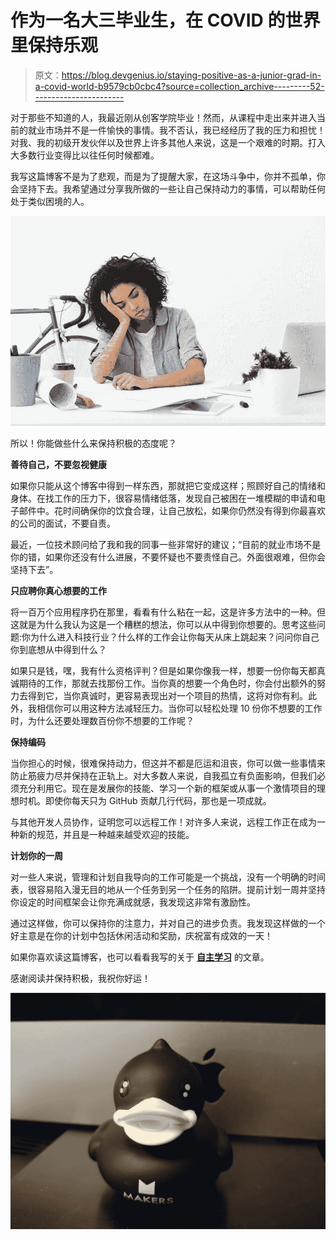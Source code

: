 # 作为一名大三毕业生，在 COVID 的世界里保持乐观

> 原文：<https://blog.devgenius.io/staying-positive-as-a-junior-grad-in-a-covid-world-b9579cb0cbc4?source=collection_archive---------52----------------------->

对于那些不知道的人，我最近刚从创客学院毕业！然而，从课程中走出来并进入当前的就业市场并不是一件愉快的事情。我不否认，我已经经历了我的压力和担忧！对我、我的初级开发伙伴以及世界上许多其他人来说，这是一个艰难的时期。打入大多数行业变得比以往任何时候都难。

我写这篇博客不是为了悲观，而是为了提醒大家，在这场斗争中，你并不孤单，你会坚持下去。我希望通过分享我所做的一些让自己保持动力的事情，可以帮助任何处于类似困境的人。

![](img/89f2529aaf535b2b00321bcb1aea2fc0.png)

所以！你能做些什么来保持积极的态度呢？

**善待自己，不要忽视健康**

如果你只能从这个博客中得到一样东西，那就把它变成这样；照顾好自己的情绪和身体。在找工作的压力下，很容易情绪低落，发现自己被困在一堆模糊的申请和电子邮件中。花时间确保你的饮食合理，让自己放松，如果你仍然没有得到你最喜欢的公司的面试，不要自责。

最近，一位技术顾问给了我和我的同事一些非常好的建议；“目前的就业市场不是你的错，如果你还没有什么进展，不要怀疑也不要责怪自己。外面很艰难，但你会坚持下去”。

**只应聘你真心想要的工作**

将一百万个应用程序扔在那里，看看有什么粘在一起，这是许多方法中的一种。但这就是为什么我认为这是一个糟糕的想法，你可以从中得到你想要的。思考这些问题:你为什么进入科技行业？什么样的工作会让你每天从床上跳起来？问问你自己你到底想从中得到什么？

如果只是钱，嘿，我有什么资格评判？但是如果你像我一样，想要一份你每天都真诚期待的工作，那就去找那份工作。当你真的想要一个角色时，你会付出额外的努力去得到它，当你真诚时，更容易表现出对一个项目的热情，这将对你有利。此外，我相信你可以用这种方法减轻压力。当你可以轻松处理 10 份你不想要的工作时，为什么还要处理数百份你不想要的工作呢？

**保持编码**

当你担心的时候，很难保持动力，但这并不都是厄运和沮丧，你可以做一些事情来防止筋疲力尽并保持在正轨上。对大多数人来说，自我孤立有负面影响，但我们必须充分利用它。现在是发展你的技能、学习一个新的框架或从事一个激情项目的理想时机。即使你每天只为 GitHub 贡献几行代码，那也是一项成就。

与其他开发人员协作，证明您可以远程工作！对许多人来说，远程工作正在成为一种新的规范，并且是一种越来越受欢迎的技能。

**计划你的一周**

对一些人来说，管理和计划自我导向的工作可能是一个挑战，没有一个明确的时间表，很容易陷入漫无目的地从一个任务到另一个任务的陷阱。提前计划一周并坚持你设定的时间框架会让你充满成就感，我发现这非常有激励性。

通过这样做，你可以保持你的注意力，并对自己的进步负责。我发现这样做的一个好主意是在你的计划中包括休闲活动和奖励，庆祝富有成效的一天！

如果你喜欢读这篇博客，也可以看看我写的关于 [**自主学习**](https://medium.com/@stevenklavins94/self-led-learning-c5d46084a964) 的文章。

感谢阅读并保持积极，我祝你好运！

![](img/8abde0ed7136f42f200345c84a75a114.png)